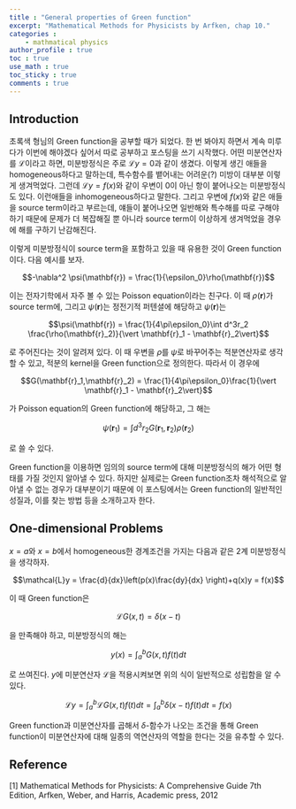 ```yaml
---
title : "General properties of Green function"
excerpt: "Mathematical Methods for Physicists by Arfken, chap 10."
categories :
    - mathmatical physics
author_profile : true
toc : true
use_math : true
toc_sticky : true
comments : true
---
```


## Introduction

초록색 형님의 Green function을 공부할 때가 되었다. 한 번 봐야지 하면서 계속 미루다가 이번에 해야겠다 싶어서 따로 공부하고 포스팅을 쓰기 시작했다. 어떤 미분연산자를 $\mathcal{L}$이라고 하면, 미분방정식은 주로 $\mathcal{L}y=0$과 같이 생겼다. 이렇게 생긴 애들을 homogeneous하다고 말하는데, 특수함수를 뱉어내는 어려운(?) 미방이 대부분 이렇게 생겨먹었다. 그런데 $\mathcal{L}y=f(x)$와 같이 우변이 $0$이 아닌 항이 붙어나오는 미분방정식도 있다. 이런애들을 inhomogeneous하다고 말한다. 그리고 우변에 $f(x)$와 같은 애들을 source term이라고 부르는데, 얘들이 붙어나오면 일반해와 특수해를 따로 구해야 하기 때문에 문제가 더 복잡해질 뿐 아니라 source term이 이상하게 생겨먹었을 경우에 해를 구하기 난감해진다.

이렇게 미분방정식이 source term을 포함하고 있을 때 유용한 것이 Green function이다. 다음 예시를 보자.

$$-\nabla^2 \psi(\mathbf{r}) = \frac{1}{\epsilon_0}\rho(\mathbf{r})$$

이는 전자기학에서 자주 볼 수 있는 Poisson equation이라는 친구다. 이 때 $\rho(\mathbf{r})$가 source term에, 그리고 $\psi(\mathbf{r})$는 정전기적 퍼텐셜에 해당하고 $\psi(\mathbf{r})$는

$$\psi(\mathbf{r}) = \frac{1}{4\pi\epsilon_0}\int d^3r_2 \frac{\rho(\mathbf{r}_2)}{\vert \mathbf{r}_1 - \mathbf{r}_2\vert}$$

로 주어진다는 것이 알려져 있다. 이 때 우변을 $\rho$를 $\psi$로 바꾸어주는 적분연산자로 생각할 수 있고, 적분의 kernel을 Green function으로 정의한다. 따라서 이 경우에

$$G(\mathbf{r}_1,\mathbf{r}_2) = \frac{1}{4\pi\epsilon_0}\frac{1}{\vert \mathbf{r}_1 - \mathbf{r}_2\vert}$$

가 Poisson equation의 Green function에 해당하고, 그 해는

$$\psi(\mathbf{r}_1)=\int d^3r_2 G(\mathbf{r}_1,\mathbf{r}_2)\rho(\mathbf{r}_2)$$

로 쓸 수 있다.

Green function을 이용하면 임의의 source term에 대해 미분방정식의 해가 어떤 형태를 가질 것인지 알아낼 수 있다. 하지만 실제로는 Green function조차 해석적으로 알아낼 수 없는 경우가 대부분이기 때문에 이 포스팅에서는 Green function의 일반적인 성질과, 이를 찾는 방법 등을 소개하고자 한다.

## One-dimensional Problems

$x=a$와 $x=b$에서 homogeneous한 경계조건을 가지는 다음과 같은 2계 미분방정식을 생각하자.

$$\mathcal{L}y = \frac{d}{dx}\left(p(x)\frac{dy}{dx} \right)+q(x)y = f(x)$$

이 때 Green function은

$$\mathcal{L}G(x,t)=\delta(x-t)$$

을 만족해야 하고, 미분방정식의 해는

$$y(x) = \int_a^b G(x,t)f(t)dt$$

로 쓰여진다. $y$에 미분연산자 $\mathcal{L}$을 적용시켜보면 위의 식이 일반적으로 성립함을 알 수 있다.

$$\mathcal{L}y = \int_a^b \mathcal{L}G(x,t)f(t)dt = \int_a^b \delta(x-t)f(t)dt = f(x)$$

Green function과 미분연산자를 곱해서 $\delta$-함수가 나오는 조건을 통해 Green function이 미분연산자에 대해 일종의 역연산자의 역할을 한다는 것을 유추할 수 있다.
















## Reference

[1] Mathematical Methods for Physicists: A Comprehensive Guide 7th Edition, Arfken, Weber, and Harris, Academic press, 2012